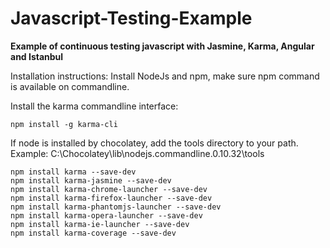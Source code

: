 Javascript-Testing-Example
==========================

**Example of continuous testing javascript with Jasmine, Karma, Angular and Istanbul**


Installation instructions:
Install NodeJs and npm, make sure npm command is available on commandline.

Install the karma commandline interface:
```
npm install -g karma-cli
```

If node is installed by chocolatey, add the tools directory to your path. Example: C:\Chocolatey\lib\nodejs.commandline.0.10.32\tools

```
npm install karma --save-dev
npm install karma-jasmine --save-dev
npm install karma-chrome-launcher --save-dev
npm install karma-firefox-launcher --save-dev
npm install karma-phantomjs-launcher --save-dev
npm install karma-opera-launcher --save-dev
npm install karma-ie-launcher --save-dev
npm install karma-coverage --save-dev
```
